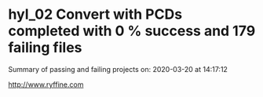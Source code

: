 # hyl_02 Convert with PCDs completed with 0 % success and 179 failing files

Summary of passing and failing projects on: 2020-03-20 at 14:17:12

http://www.ryffine.com

